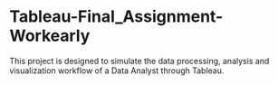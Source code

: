 # Tableau-Final_Assignment-Workearly
This project is designed to simulate the data processing, analysis and visualization workflow of a Data Analyst through Tableau. 
